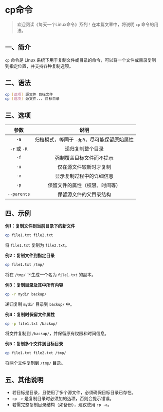# cp命令



> 欢迎阅读《每天一个Linux命令》系列！在本篇文章中，将说明 `cp` 命令的用法。

## 一、简介

`cp` 命令是 Linux 系统下用于复制文件或目录的命令，可以将一个文件或目录复制到指定位置，并支持各种复制选项。



## 二、语法

```bash
cp [选项] 源文件 目标文件
cp [选项] 源文件... 目标目录
```



## 三、选项

|     参数     |                    说明                     |
| :----------: | :-----------------------------------------: |
|     `-a`     | 归档模式，等同于 `-dpR`，尽可能保留原始属性 |
| `-r` 或 `-R` |              递归复制整个目录               |
|     `-f`     |          强制覆盖目标文件而不提示           |
|     `-u`     |           仅在源文件较新时才复制            |
|     `-v`     |          显示复制过程中的详细信息           |
|     `-p`     |       保留文件的属性（权限、时间等）        |
| `--parents`  |           保留源文件的父目录结构            |



## 四、示例

**例1：复制文件到当前目录下的新文件**

```bash
cp file1.txt file2.txt
```

将 `file1.txt` 复制为 `file2.txt`。

**例2：复制文件到指定目录**

```bash
cp file1.txt /tmp/
```

将在 `/tmp/` 下生成一个名为 `file1.txt` 的副本。

**例3：复制目录及其中所有内容**

```bash
cp -r mydir backup/
```

递归复制 `mydir` 目录到 `backup/` 中。

**例4：复制时保留文件属性**

```bash
cp -p file1.txt /backup/
```

将文件复制到 `/backup/`，并保留原有权限和时间信息。

**例5：复制多个文件到目标目录**

```bash
cp file1.txt file2.txt /tmp/
```

将两个文件复制到 `/tmp/` 目录。



## 五、其他说明

- 若目标是目录，且使用了多个源文件，必须确保目标目录已存在。
- `cp -r` 是复制目录时必须加的选项，否则会提示错误。
- 若需完整复制目录结构（如备份），建议使用 `cp -a`。


